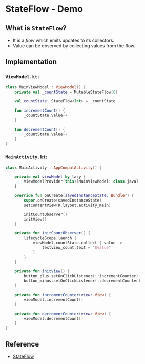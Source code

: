 # StateFlow - Demo

## What is `StateFlow`?
- It is a *flow* which emits updates to its collectors.
- Value can be observed by collecting values from the flow.

## Implementation
### `ViewModel.kt`:

```kt
class MainViewModel : ViewModel() {
    private val _countState = MutableStateFlow(0)

    val countState: StateFlow<Int> = _countState

    fun incrementCount() {
        _countState.value++
    }

    fun decrementCount() {
        _countState.value--
    }
}
```

### `MainActivity.kt`:
```kt
class MainActivity : AppCompatActivity() {

    private val viewModel by lazy {
        ViewModelProvider(this)[MainViewModel::class.java]
    }

    override fun onCreate(savedInstanceState: Bundle?) {
        super.onCreate(savedInstanceState)
        setContentView(R.layout.activity_main)

        initCountObserver()
        initView()
    }

    private fun initCountObserver() {
        lifecycleScope.launch {
            viewModel.countState.collect { value ->
                textview_count.text = "$value"
            }
        }
    }

    private fun initView() {
        button_plus.setOnClickListener(::incrementCounter)
        button_minus.setOnClickListener(::decrementCounter)
    }

    private fun incrementCounter(view: View) {
        viewModel.incrementCount()
    }

    private fun decrementCounter(view: View) {
        viewModel.decrementCount()
    }
}

```

## Reference
- [StateFlow](https://kotlin.github.io/kotlinx.coroutines/kotlinx-coroutines-core/kotlinx.coroutines.flow/-state-flow/index.html)
